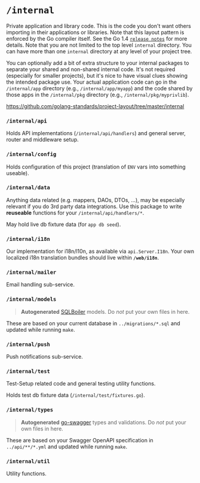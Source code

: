 # `/internal`

Private application and library code. This is the code you don't want others importing in their applications or libraries. Note that this layout pattern is enforced by the Go compiler itself. See the Go 1.4 [`release notes`](https://golang.org/doc/go1.4#internalpackages) for more details. Note that you are not limited to the top level `internal` directory. You can have more than one `internal` directory at any level of your project tree.

You can optionally add a bit of extra structure to your internal packages to separate your shared and non-shared internal code. It's not required (especially for smaller projects), but it's nice to have visual clues showing the intended package use. Your actual application code can go in the `/internal/app` directory (e.g., `/internal/app/myapp`) and the code shared by those apps in the `/internal/pkg` directory (e.g., `/internal/pkg/myprivlib`).

https://github.com/golang-standards/project-layout/tree/master/internal

### `/internal/api`

Holds API implementations (`/internal/api/handlers`) and general server, router and middleware setup.

### `/internal/config`

Holds configuration of this project (translation of `ENV` vars into something useable).

### `/internal/data`

Anything data related (e.g. mappers, DAOs, DTOs, ...), may be especially relevant if you do 3rd party data integrations. Use this package to write **reuseable** functions for your `/internal/api/handlers/*`.

May hold live db fixture data (for `app db seed`).

### `/internal/i18n`

Our implementation for i18n/l10n, as available via `api.Server.I18n`. Your own localized i18n translation bundles should live within **`/web/i18n`**.

### `/internal/mailer`

Email handling sub-service.

### `/internal/models`

> **Autogenerated** [SQLBoiler](https://github.com/volatiletech/sqlboiler#getting-started) models. Do *not* put your own files in here.

These are based on your current database in `../migrations/*.sql` and updated while running `make`.

### `/internal/push`

Push notifications sub-service.

### `/internal/test`

Test-Setup related code and general testing utility functions.  

Holds test db fixture data (`/internal/test/fixtures.go`).

### `/internal/types`

> **Autogenerated** [go-swagger](https://github.com/go-swagger/go-swagger) types and validations. Do *not* put your own files in here.

These are based on your Swagger OpenAPI specification in `../api/**/*.yml` and updated while running `make`.

### `/internal/util`

Utility functions.